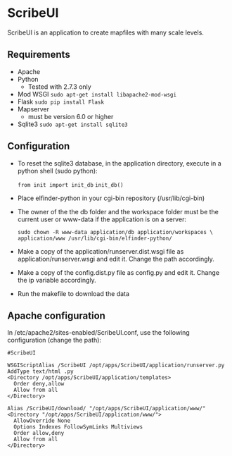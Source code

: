 ScribeUI
=========

ScribeUI is an application to create mapfiles with many scale levels.

Requirements
------------
*   Apache
*   Python
    *   Tested with 2.7.3 only
*   Mod WSGI
    `sudo apt-get install libapache2-mod-wsgi`
*   Flask
    `sudo pip install Flask`
*   Mapserver
    * must be version 6.0 or higher
 * Sqlite3
    `sudo apt-get install sqlite3`

Configuration
-------------
*   To reset the sqlite3 database, in the application directory,
    execute in a python shell (sudo python):

    `from init import init_db`
    `init_db()`

*   Place elfinder-python in your cgi-bin repository (/usr/lib/cgi-bin)

*   The owner of the the db folder and the workspace folder must be the
    current user or www-data if the application is on a server:

    `sudo chown -R www-data application/db application/workspaces \`
    `application/www /usr/lib/cgi-bin/elfinder-python/`

*   Make a copy of the application/runserver.dist.wsgi file as
    application/runserver.wsgi and edit it. Change the path accordingly.

*   Make a copy of the config.dist.py file as config.py and edit it. Change the
    ip variable accordingly.

*   Run the makefile to download the data

 

Apache configuration
--------------------
In /etc/apache2/sites-enabled/ScribeUI.conf, use the following configuration
(change the path):

    #ScribeUI     
    
    WSGIScriptAlias /ScribeUI /opt/apps/ScribeUI/application/runserver.py
    AddType text/html .py
    <Directory /opt/apps/ScribeUI/application/templates>
      Order deny,allow
      Allow from all
    </Directory>

    Alias /ScribeUI/download/ "/opt/apps/ScribeUI/application/www/"
    <Directory "/opt/apps/ScribeUI/application/www/">
      AllowOverride None
      Options Indexes FollowSymLinks Multiviews
      Order allow,deny
      Allow from all
    </Directory>

